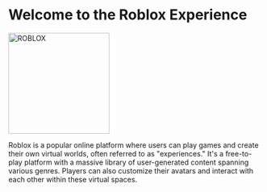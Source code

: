 <html>
    <head>
        <style>
  body {
    background-image: url('https://i.ibb.co/VczdXWH/ROBLOX-BG.jpg');
    background-size: cover;
    background-repeat: no-repeat;
    background-position: center;
  }
</style>
    </head>
  <body>
    <h1>Welcome to the Roblox Experience</h1>
 <a href="https://ibb.co/3YQPYkzj">
  <img src="https://i.ibb.co/3YQPYkzj/ROBLOX.jpg" alt="ROBLOX" border="0" style="height:200px;">
</a>
    <p>Roblox is a popular online platform where users can play games and create their own virtual worlds, often referred to as "experiences." 
       It's a free-to-play platform with a massive library of user-generated content spanning various genres.
       Players can also customize their avatars and interact with each other within these virtual spaces.</p>
  </body>
</html>
